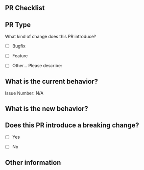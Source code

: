 ## PR Checklist


## PR Type
What kind of change does this PR introduce?

<!-- Please check the one that applies to this PR using "x". -->

- [ ] Bugfix
- [ ] Feature
- [ ] Other... Please describe:


## What is the current behavior?
<!-- Please describe the current behavior that you are modifying, or link to a relevant issue. -->

Issue Number: N/A


## What is the new behavior?


## Does this PR introduce a breaking change?

- [ ] Yes
- [ ] No


<!-- If this PR contains a breaking change, please describe the impact and migration path for existing applications below. -->


## Other information